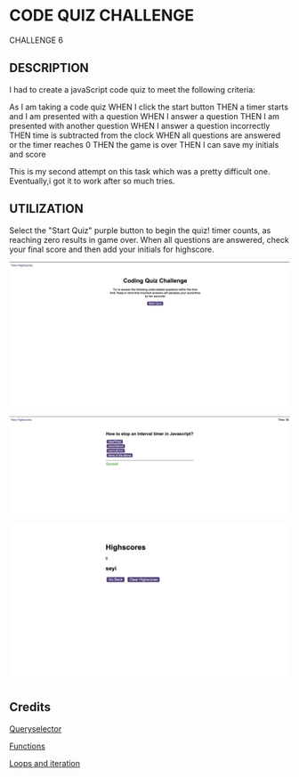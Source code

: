 # CODE QUIZ CHALLENGE

CHALLENGE 6
## DESCRIPTION
 I had to create a javaScript code quiz to meet the following criteria:

As I am taking a code quiz
WHEN I click the start button
THEN a timer starts and I am presented with a question
WHEN I answer a question
THEN I am presented with another question
WHEN I answer a question incorrectly
THEN time is subtracted from the clock
WHEN all questions are answered or the timer reaches 0
THEN the game is over
THEN I can save my initials and score

This is my second attempt on this task which was a pretty difficult one. Eventually,i got it to work after so much tries. 

## UTILIZATION
Select the "Start Quiz" purple button to begin the quiz! timer counts, as reaching zero results in game over. When all questions are answered, check your final score and then add your initials for highscore. 

![Screenshot 1](./assets/screenshots/screenshot%20001.png)
  
![Screenshot 2](./assets/screenshots/screen%20shot%201.png)

![Screenshot 3](./assets/screenshots/Screenshot%202024-02-23%20at%2023.54.05.png)


## Credits

[Queryselector](https://developer.mozilla.org/en-US/docs/Web/API/Document/querySelector)

[Functions](https://developer.mozilla.org/en-US/docs/Web/JavaScript/Guide)

[Loops and iteration](https://developer.mozilla.org/en-US/docs/Web/JavaScript/Guide/Loops_and_iteration#for_statement/)


